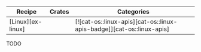 | Recipe | Crates | Categories |
|--------|--------|------------|
| [Linux][ex-linux] |  | [![cat-os::linux-apis][cat-os::linux-apis-badge]][cat-os::linux-apis] |

<div class="hidden">
TODO
</div>

